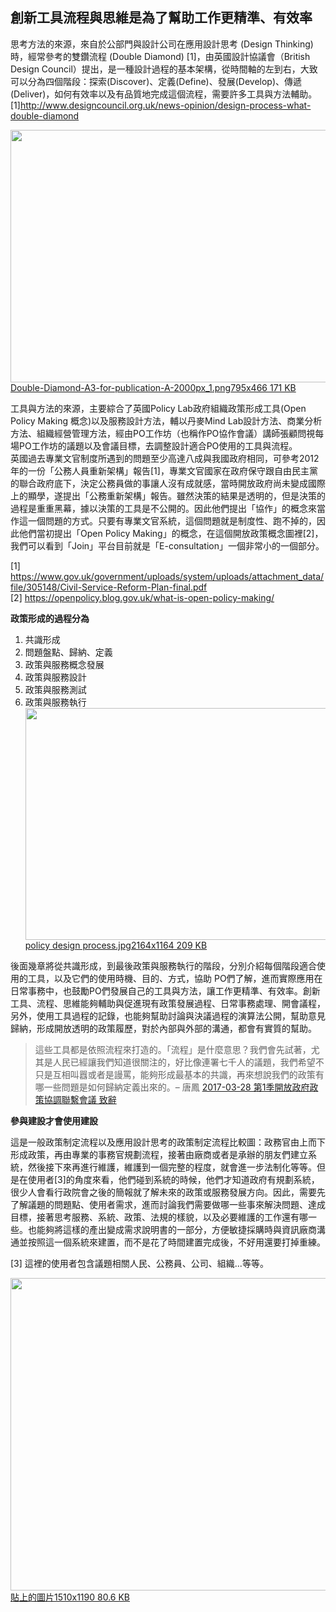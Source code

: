<h2>創新工具流程與思維是為了幫助工作更精準、有效率</h2>

<p>思考方法的來源，來自於公部門與設計公司在應用設計思考 (Design Thinking) 時，經常參考的雙鑽流程 (Double Diamond) [1]，由英國設計協議會（British Design Council）提出，是一種設計過程的基本架構，從時間軸的左到右，大致可以分為四個階段：探索(Discover)、定義(Define)、發展(Develop)、傳遞(Deliver)，如何有效率以及有品質地完成這個流程，需要許多工具與方法輔助。<br>[1]<a href="http://www.designcouncil.org.uk/news-opinion/design-process-what-double-diamond">http://www.designcouncil.org.uk/news-opinion/design-process-what-double-diamond</a><div class="lightbox-wrapper"><a data-download-href="https://talk.pdis.nat.gov.tw/uploads/default/27e321b95727ee046ed68a098b0d685e629b42c3" href="https://talk.pdis.nat.gov.tw/uploads/default/original/1X/27e321b95727ee046ed68a098b0d685e629b42c3.png" class="lightbox" title="Double-Diamond-A3-for-publication-A-2000px_1.png"><img src="https://talk.pdis.nat.gov.tw/uploads/default/optimized/1X/27e321b95727ee046ed68a098b0d685e629b42c3_1_690x404.png" width="690" height="404"><div class="meta">
<span class="filename">Double-Diamond-A3-for-publication-A-2000px_1.png</span><span class="informations">795x466 171 KB</span><span class="expand"></span>
</div></a></div></p>

<p>工具與方法的來源，主要綜合了英國Policy Lab政府組織政策形成工具(Open Policy Making 概念)以及服務設計方法，輔以丹麥Mind Lab設計方法、商業分析方法、組織經營管理方法，經由PO工作坊（也稱作PO協作會議）講師張顧問視每場PO工作坊的議題以及會議目標，去調整設計適合PO使用的工具與流程。<br>英國過去專業文官制度所遇到的問題至少高達八成與我國政府相同，可參考2012年的一份「公務人員重新架構」報告[1]，專業文官國家在政府保守跟自由民主黨的聯合政府底下，決定公務員做的事讓人沒有成就感，當時開放政府尚未變成國際上的顯學，遂提出「公務重新架構」報告。雖然決策的結果是透明的，但是決策的過程是重重黑幕，據以決策的工具是不公開的。因此他們提出「協作」的概念來當作這一個問題的方式。只要有專業文官系統，這個問題就是制度性、跑不掉的，因此他們當初提出「Open Policy Making」的概念，在這個開放政策概念圖裡[2]，我們可以看到「Join」平台目前就是「E-consultation」一個非常小的一個部分。</p>

<p>[1] <a href="https://www.gov.uk/government/uploads/system/uploads/attachment_data/file/305148/Civil-Service-Reform-Plan-final.pdf">https://www.gov.uk/government/uploads/system/uploads/attachment_data/file/305148/Civil-Service-Reform-Plan-final.pdf</a><br>[2] <a href="https://openpolicy.blog.gov.uk/what-is-open-policy-making/">https://openpolicy.blog.gov.uk/what-is-open-policy-making/</a></p>

<p><strong>政策形成的過程分為</strong></p>

<ol>
<li>共識形成</li>
<li>問題盤點、歸納、定義</li>
<li>政策與服務概念發展</li>
<li>政策與服務設計</li>
<li>政策與服務測試</li>
<li>政策與服務執行<br><div class="lightbox-wrapper"><a data-download-href="https://talk.pdis.nat.gov.tw/uploads/default/14fa936b6106eb1423d8fe94e14ee6b01dadbdb7" href="https://talk.pdis.nat.gov.tw/uploads/default/original/1X/14fa936b6106eb1423d8fe94e14ee6b01dadbdb7.jpg" class="lightbox" title="policy design process.jpg"><img src="https://talk.pdis.nat.gov.tw/uploads/default/optimized/1X/14fa936b6106eb1423d8fe94e14ee6b01dadbdb7_1_690x371.jpg" width="690" height="371"><div class="meta">
<span class="filename">policy design process.jpg</span><span class="informations">2164x1164 209 KB</span><span class="expand"></span>
</div></a></div>
</li>
</ol>

<p>後面幾章將從共識形成，到最後政策與服務執行的階段，分別介紹每個階段適合使用的工具，以及它們的使用時機、目的、方式，協助 PO們了解，進而實際應用在日常事務中，也鼓勵PO們發展自己的工具與方法，讓工作更精準、有效率。創新工具、流程、思維能夠輔助與促進現有政策發展過程、日常事務處理、開會議程，另外，使用工具過程的記錄，也能夠幫助討論與決議過程的演算法公開，幫助意見歸納，形成開放透明的政策履歷，對於內部與外部的溝通，都會有實質的幫助。</p>

<blockquote><p>這些工具都是依照流程來打造的。「流程」是什麼意思？我們會先試著，尤其是人民已經讓我們知道很關注的，好比像連署七千人的議題，我們希望不只是互相叫囂或者是謾罵，能夠形成最基本的共識，再來想說我們的政策有哪一些問題是如何歸納定義出來的。– 唐鳳 <a href="https://www.facebook.com/notes/%E5%94%90%E9%B3%B3/%E7%AC%AC1%E5%AD%A3%E9%96%8B%E6%94%BE%E6%94%BF%E5%BA%9C%E6%94%BF%E7%AD%96%E5%8D%94%E8%AA%BF%E8%81%AF%E7%B9%AB%E6%9C%83%E8%AD%B0-%E8%87%B4%E8%BE%AD/196676124156999">2017-03-28 第1季開放政府政策協調聯繫會議 致辭</a></p></blockquote>

<p><strong>參與建設才會使用建設</strong></p>

<p>這是一般政策制定流程以及應用設計思考的政策制定流程比較圖：政務官由上而下形成政策，再由專業的事務官規劃流程，接著由廠商或者是承辦的朋友們建立系統，然後接下來再進行維護，維護到一個完整的程度，就會進一步法制化等等。但是在使用者[3]的角度來看，他們碰到系統的時候，他們才知道政府有規劃系統，很少人會看行政院會之後的簡報就了解未來的政策或服務發展方向。因此，需要先了解議題的問題點、使用者需求，進而討論我們需要做哪一些事來解決問題、達成目標，接著思考服務、系統、政策、法規的樣貌，以及必要維護的工作還有哪一些。也能夠將這樣的產出變成需求說明書的一部分，方便敏捷採購時與資訊廠商溝通並按照這一個系統來建置，而不是花了時間建置完成後，不好用還要打掉重練。</p>

<p>[3] 這裡的使用者包含議題相關人民、公務員、公司、組織...等等。</p>

<p><div class="lightbox-wrapper"><a data-download-href="https://talk.pdis.nat.gov.tw/uploads/default/81b9721924560d80feae65f8374817a3a5e5162b" href="https://talk.pdis.nat.gov.tw/uploads/default/original/1X/81b9721924560d80feae65f8374817a3a5e5162b.png" class="lightbox" title="貼上的圖片"><img src="https://talk.pdis.nat.gov.tw/uploads/default/optimized/1X/81b9721924560d80feae65f8374817a3a5e5162b_1_634x500.png" width="634" height="500"><div class="meta">
<span class="filename">貼上的圖片</span><span class="informations">1510x1190 80.6 KB</span><span class="expand"></span>
</div></a></div></p>